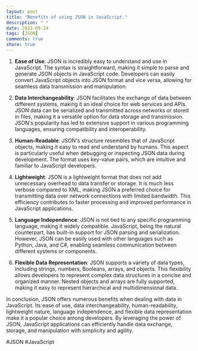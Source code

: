 ```yaml
---
layout: post
title: "Benefits of using JSON in JavaScript."
description: " "
date: 2023-09-24
tags: [JSON]
comments: true
share: true
---
```


1. **Ease of Use**: JSON is incredibly easy to understand and use in JavaScript. The syntax is straightforward, making it simple to parse and generate JSON objects in JavaScript code. Developers can easily convert JavaScript objects into JSON format and vice versa, allowing for seamless data transmission and manipulation.

2. **Data Interchangeability**: JSON facilitates the exchange of data between different systems, making it an ideal choice for web services and APIs. JSON data can be serialized and transmitted across networks or stored in files, making it a versatile option for data storage and transmission. JSON's popularity has led to extensive support in various programming languages, ensuring compatibility and interoperability.

3. **Human-Readable**: JSON's structure resembles that of JavaScript objects, making it easy to read and understand by humans. This aspect is particularly useful when debugging or inspecting JSON data during development. The format uses key-value pairs, which are intuitive and familiar to JavaScript developers.

4. **Lightweight**: JSON is a lightweight format that does not add unnecessary overhead to data transfer or storage. It is much less verbose compared to XML, making JSON a preferred choice for transmitting data over network connections with limited bandwidth. This efficiency contributes to faster processing and improved performance in JavaScript applications.

5. **Language Independence**: JSON is not tied to any specific programming language, making it widely compatible. JavaScript, being the natural counterpart, has built-in support for JSON parsing and serialization. However, JSON can be easily used with other languages such as Python, Java, and C#, enabling seamless communication between different systems or components.

6. **Flexible Data Representation**: JSON supports a variety of data types, including strings, numbers, Booleans, arrays, and objects. This flexibility allows developers to represent complex data structures in a concise and organized manner. Nested objects and arrays are fully supported, making it easy to represent hierarchical and multidimensional data.

In conclusion, JSON offers numerous benefits when dealing with data in JavaScript. Its ease of use, data interchangeability, human-readability, lightweight nature, language independence, and flexible data representation make it a popular choice among developers. By leveraging the power of JSON, JavaScript applications can efficiently handle data exchange, storage, and manipulation with simplicity and agility.

#JSON #JavaScript